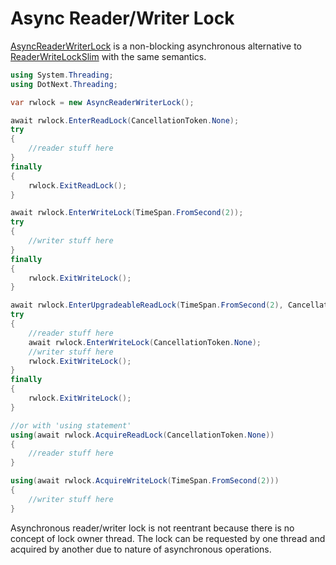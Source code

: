 Async Reader/Writer Lock
====
[AsyncReaderWriterLock](../../api/DotNext.Threading.AsyncReaderWriterLock.yml) is a non-blocking asynchronous alternative to [ReaderWriteLockSlim](https://docs.microsoft.com/en-us/dotnet/api/system.threading.readerwriterlockslim) with the same semantics.

```csharp
using System.Threading;
using DotNext.Threading;

var rwlock = new AsyncReaderWriterLock();

await rwlock.EnterReadLock(CancellationToken.None);
try
{
    //reader stuff here
}
finally
{
    rwlock.ExitReadLock();
}

await rwlock.EnterWriteLock(TimeSpan.FromSecond(2));
try
{
    //writer stuff here
}
finally
{
    rwlock.ExitWriteLock();
}

await rwlock.EnterUpgradeableReadLock(TimeSpan.FromSecond(2), CancellationToken.None);
try
{
    //reader stuff here
    await rwlock.EnterWriteLock(CancellationToken.None);
    //writer stuff here
    rwlock.ExitWriteLock();
}
finally
{
    rwlock.ExitWriteLock();
}

//or with 'using statement'
using(await rwlock.AcquireReadLock(CancellationToken.None))
{
    //reader stuff here
}

using(await rwlock.AcquireWriteLock(TimeSpan.FromSecond(2)))
{
    //writer stuff here
}
```

Asynchronous reader/writer lock is not reentrant because there is no concept of lock owner thread. The lock can be requested by one thread and acquired by another due to nature of asynchronous operations.